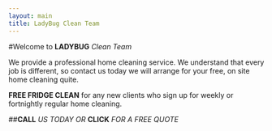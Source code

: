 ```yaml
---
layout: main
title: LadyBug Clean Team
---
```


#Welcome to **LADYBUG** *Clean Team*

We provide a professional home cleaning service.  We understand that every job is different, so contact us today we will arrange for your free, on site home cleaning quite.

**FREE FRIDGE CLEAN** for any new clients who sign up for weekly or fortnightly regular home cleaning.

##**CALL** *US TODAY OR* **CLICK** *FOR A FREE QUOTE*